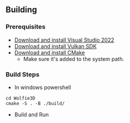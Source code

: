 ## Building 
### Prerequisites
- [Download and install Visual Studio 2022](https://visualstudio.microsoft.com/vs/)
- [Download and install Vulkan SDK](https://vulkan.lunarg.com/)
- [Download and install CMake](https://cmake.org/download/)
  - Make sure it's added to the system path.



### Build Steps
- In windows powershell
```
cd Wolfie3D
cmake -S . -B ./build/
```
- Build and Run 
